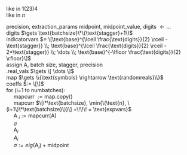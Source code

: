 like in $1(23)4$  
like in $\pi$  

precision, extraction_params midpoint, midpoint_value, digits $\gets \dots$  
digits $\gets \text{batchsize}\*\(\text{stagger}+1\)$  
indicatorvars $= \[\text{base}^{\lceil \frac{\text{digits}}{2} \rceil - \text{stagger}} \\; \text{base}^{\lceil \frac{\text{digits}}{2} \rceil - 2*\text{stagger}} \\; \dots \\; \text{base}^{-\lfloor \frac{\text{digits}}{2} \rfloor}\]$   
assign A, batch size, stagger, precision  
.real_vals $\gets \[ \dots \]$  
map $\gets \\{\text{symbols} \rightarrow \text{randomreals}\\}$  
coeffs $:= \[\]$  
for \(i=1 to numbatches\):  
&nbsp;&nbsp;&nbsp;&nbsp; mapcurr $:=\text{map.copy()}$  
&nbsp;&nbsp;&nbsp;&nbsp; mapcurr $\[i*\text{batchsize}, \min{\(\text{n}, \(i+1\)\*\text{batchsize}\)}\] +\!\!\! = \text{expvars}$  
&nbsp;&nbsp;&nbsp;&nbsp; A $_{i} := \text{mapcurr(A)}$  
&nbsp;&nbsp;&nbsp;&nbsp; $\sigma$  
&nbsp;&nbsp;&nbsp;&nbsp; $\text{A}_{i}$  
&nbsp;&nbsp;&nbsp;&nbsp; $A_{i}$    
&nbsp;&nbsp;&nbsp;&nbsp; $\sigma := eig(\text{A}_{i}) + \text{midpoint}$

